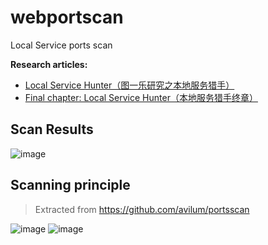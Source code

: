 # webportscan
Local Service ports scan

**Research articles:**

- [Local Service Hunter（图一乐研究之本地服务猎手）](https://blog.macoder.tech/e173de9e6dfd425caad0fb2a8737c24e)
- [Final chapter: Local Service Hunter（本地服务猎手终章）](https://blog.macoder.tech/df4c56d51af84bdcbe3d79a106e66025)

## Scan Results
![image](https://user-images.githubusercontent.com/26270009/230695882-ef4f0ea6-e8f7-4885-839a-f8e4db62187b.png)

## Scanning principle
> Extracted from https://github.com/avilum/portsscan

![image](https://user-images.githubusercontent.com/26270009/230696135-d945923d-5b34-4441-89a1-f62e41edf598.png)
![image](https://user-images.githubusercontent.com/26270009/230696148-6a36555c-8924-4a71-968d-d77d277df8f1.png)
